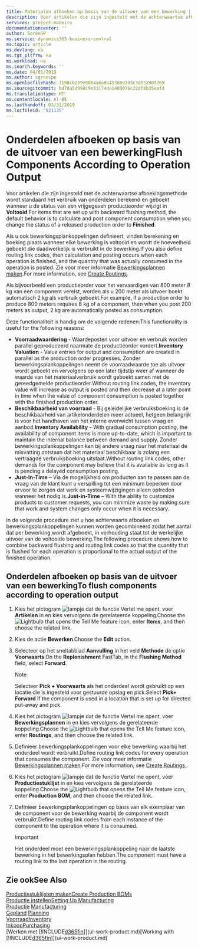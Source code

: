 ```yaml
---
title: Materialen afboeken op basis van de uitvoer van een bewerking | Microsoft Docs
description: Voor artikelen die zijn ingesteld met de achterwaartse afboekingsmethode wordt standaard het verbruik van onderdelen berekend en geboekt wanneer u de status van een vrijgegeven productieorder wijzigt in **Voltooid**. Zie voor meer informatie Afboekingsmethode.
services: project-madeira
documentationcenter: ''
author: SorenGP
ms.service: dynamics365-business-central
ms.topic: article
ms.devlang: na
ms.tgt_pltfrm: na
ms.workload: na
ms.search.keywords: ''
ms.date: 04/01/2019
ms.author: sgroespe
ms.openlocfilehash: 1198cb269e0864a6a8b45380d293c3d05290f269
ms.sourcegitcommit: bd78a5d990c9e83174da1409076c22df8b35eafd
ms.translationtype: HT
ms.contentlocale: nl-BE
ms.lasthandoff: 03/31/2019
ms.locfileid: "921135"
---
```

# <a name="flush-components-according-to-operation-output"></a><span data-ttu-id="68ef6-104">Onderdelen afboeken op basis van de uitvoer van een bewerking</span><span class="sxs-lookup"><span data-stu-id="68ef6-104">Flush Components According to Operation Output</span></span>
<span data-ttu-id="68ef6-105">Voor artikelen die zijn ingesteld met de achterwaartse afboekingsmethode wordt standaard het verbruik van onderdelen berekend en geboekt wanneer u de status van een vrijgegeven productieorder wijzigt in **Voltooid**.</span><span class="sxs-lookup"><span data-stu-id="68ef6-105">For items that are set up with backward flushing method, the default behavior is to calculate and post component consumption when you change the status of a released production order to **Finished**.</span></span>  

<span data-ttu-id="68ef6-106">Als u ook bewerkingsplankoppelingen definieert, vinden berekening en boeking plaats wanneer elke bewerking is voltooid en wordt de hoeveelheid geboekt die daadwerkelijk is verbruikt in de bewerking.</span><span class="sxs-lookup"><span data-stu-id="68ef6-106">If you also define routing link codes, then calculation and posting occurs when each operation is finished, and the quantity that was actually consumed in the operation is posted.</span></span> <span data-ttu-id="68ef6-107">Zie voor meer informatie [Bewerkingsplannen maken](production-how-to-create-routings.md).</span><span class="sxs-lookup"><span data-stu-id="68ef6-107">For more information, see [Create Routings](production-how-to-create-routings.md).</span></span>  

<span data-ttu-id="68ef6-108">Als bijvoorbeeld een productieorder voor het vervaardigen van 800 meter 8 kg van een component vereist, worden als u 200 meter als uitvoer boekt automatisch 2 kg als verbruik geboekt.</span><span class="sxs-lookup"><span data-stu-id="68ef6-108">For example, if a production order to produce 800 meters requires 8 kg of a component, then when you post 200 meters as output, 2 kg are automatically posted as consumption.</span></span>  

<span data-ttu-id="68ef6-109">Deze functionaliteit is handig om de volgende redenen:</span><span class="sxs-lookup"><span data-stu-id="68ef6-109">This functionality is useful for the following reasons:</span></span>  

-   <span data-ttu-id="68ef6-110">**Voorraadwaardering** - Waardeposten voor uitvoer en verbruik worden parallel geproduceerd naarmate de productieorder vordert.</span><span class="sxs-lookup"><span data-stu-id="68ef6-110">**Inventory Valuation** - Value entries for output and consumption are created in parallel as the production order progresses.</span></span> <span data-ttu-id="68ef6-111">Zonder bewerkingsplankoppelingen neemt de voorraadwaarde toe als uitvoer wordt geboekt en vervolgens op een later tijdstip weer af wanneer de waarde van het materiaalverbruik wordt geboekt samen met de gereedgemelde productieorder.</span><span class="sxs-lookup"><span data-stu-id="68ef6-111">Without routing link codes, the inventory value will increase as output is posted and then decrease at a later point in time when the value of component consumption is posted together with the finished production order.</span></span>  
-   <span data-ttu-id="68ef6-112">**Beschikbaarheid van voorraad** - Bij geleidelijke verbruiksboeking is de beschikbaarheid van artikelonderdelen meer actueel, hetgeen belangrijk is voor het handhaven van het interne evenwicht tussen vraag en aanbod.</span><span class="sxs-lookup"><span data-stu-id="68ef6-112">**Inventory Availability** - With gradual consumption posting, the availability of component items is more up-to-date, which is important to maintain the internal balance between demand and supply.</span></span> <span data-ttu-id="68ef6-113">Zonder bewerkingsplankoppelingen kan bij andere vraag naar het materiaal de misvatting ontstaan dat het materiaal beschikbaar is zolang een vertraagde verbruiksboeking uitstaat.</span><span class="sxs-lookup"><span data-stu-id="68ef6-113">Without routing link codes, other demands for the component may believe that it is available as long as it is pending a delayed consumption posting.</span></span>  
-   <span data-ttu-id="68ef6-114">**Just-In-Time** – Via de mogelijkheid om producten aan te passen aan de vraag van de klant kunt u verspilling tot een minimum beperken door ervoor te zorgen dat werk en systeemwijzigingen alleen optreden wanneer het nodig is.</span><span class="sxs-lookup"><span data-stu-id="68ef6-114">**Just-in-Time** – With the ability to customize products to customer requests, you can minimize waste by making sure that work and system changes only occur when it is necessary.</span></span>  

<span data-ttu-id="68ef6-115">In de volgende procedure ziet u hoe achterwaarts afboeken en bewerkingsplankoppelingen kunnen worden gecombineerd zodat het aantal dat per bewerking wordt afgeboekt, in verhouding staat tot de werkelijke uitvoer van de voltooide bewerking.</span><span class="sxs-lookup"><span data-stu-id="68ef6-115">The following procedure shows how to combine backward flushing and routing link codes so that the quantity that is flushed for each operation is proportional to the actual output of the finished operation.</span></span>  

## <a name="to-flush-components-according-to-operation-output"></a><span data-ttu-id="68ef6-116">Onderdelen afboeken op basis van de uitvoer van een bewerking</span><span class="sxs-lookup"><span data-stu-id="68ef6-116">To flush components according to operation output</span></span>  
1.  <span data-ttu-id="68ef6-117">Kies het pictogram ![lampje dat de functie Vertel me opent](media/ui-search/search_small.png "Vertel me wat u wilt doen"), voer **Artikelen** in en kies vervolgens de gerelateerde koppeling.</span><span class="sxs-lookup"><span data-stu-id="68ef6-117">Choose the ![Lightbulb that opens the Tell Me feature](media/ui-search/search_small.png "Tell me what you want to do") icon, enter **Items**, and then choose the related link.</span></span>  
2.  <span data-ttu-id="68ef6-118">Kies de actie **Bewerken**.</span><span class="sxs-lookup"><span data-stu-id="68ef6-118">Choose the **Edit** action.</span></span>  
3.  <span data-ttu-id="68ef6-119">Selecteer op het sneltabblad **Aanvulling** in het veld **Methode** de optie **Voorwaarts**.</span><span class="sxs-lookup"><span data-stu-id="68ef6-119">On the **Replenishment** FastTab, in the **Flushing Method** field, select **Forward**.</span></span>  

    > [!NOTE]  
    >  <span data-ttu-id="68ef6-120">Selecteer **Pick + Voorwaarts** als het onderdeel wordt gebruikt op een locatie die is ingesteld voor gestuurde opslag en pick.</span><span class="sxs-lookup"><span data-stu-id="68ef6-120">Select **Pick+ Forward** if the component is used in a location that is set up for directed put-away and pick.</span></span>  

4.  <span data-ttu-id="68ef6-121">Kies het pictogram ![lampje dat de functie Vertel me opent](media/ui-search/search_small.png "Vertel me wat u wilt doen"), voer **Bewerkingsplannen** in en kies vervolgens de gerelateerde koppeling.</span><span class="sxs-lookup"><span data-stu-id="68ef6-121">Choose the ![Lightbulb that opens the Tell Me feature](media/ui-search/search_small.png "Tell me what you want to do") icon, enter **Routings**, and then choose the related link.</span></span>  
5.  <span data-ttu-id="68ef6-122">Definieer bewerkingsplankoppelingen voor elke bewerking waarbij het onderdeel wordt verbruikt.</span><span class="sxs-lookup"><span data-stu-id="68ef6-122">Define routing link codes for every operation that consumes the component.</span></span> <span data-ttu-id="68ef6-123">Zie voor meer informatie [Bewerkingsplannen maken](production-how-to-create-routings.md).</span><span class="sxs-lookup"><span data-stu-id="68ef6-123">For more information, see [Create Routings ](production-how-to-create-routings.md).</span></span>  
6.  <span data-ttu-id="68ef6-124">Kies het pictogram ![lampje dat de functie Vertel me opent](media/ui-search/search_small.png "Vertel me wat u wilt doen"), voer **Productiestuklijst** in en kies vervolgens de gerelateerde koppeling.</span><span class="sxs-lookup"><span data-stu-id="68ef6-124">Choose the ![Lightbulb that opens the Tell Me feature](media/ui-search/search_small.png "Tell me what you want to do") icon, enter **Production BOM**, and then choose the related link.</span></span>  
7.  <span data-ttu-id="68ef6-125">Definieer bewerkingsplankoppelingen op basis van elk exemplaar van de component voor de bewerking waarbij de component wordt verbruikt.</span><span class="sxs-lookup"><span data-stu-id="68ef6-125">Define routing link codes from each instance of the component to the operation where it is consumed.</span></span>

    > [!IMPORTANT]  
    >  <span data-ttu-id="68ef6-126">Het onderdeel moet een bewerkingsplankoppeling naar de laatste bewerking in het bewerkingsplan hebben.</span><span class="sxs-lookup"><span data-stu-id="68ef6-126">The component must have a routing link to the last operation in the routing.</span></span>  

## <a name="see-also"></a><span data-ttu-id="68ef6-127">Zie ook</span><span class="sxs-lookup"><span data-stu-id="68ef6-127">See Also</span></span>  
[<span data-ttu-id="68ef6-128">Productiestuklijsten maken</span><span class="sxs-lookup"><span data-stu-id="68ef6-128">Create Production BOMs</span></span>](production-how-to-create-production-boms.md)  
[<span data-ttu-id="68ef6-129">Productie instellen</span><span class="sxs-lookup"><span data-stu-id="68ef6-129">Setting Up Manufacturing</span></span>](production-configure-production-processes.md)  
<span data-ttu-id="68ef6-130">[Productie](production-manage-manufacturing.md)  </span><span class="sxs-lookup"><span data-stu-id="68ef6-130">[Manufacturing](production-manage-manufacturing.md)  </span></span>  
<span data-ttu-id="68ef6-131">[Gepland](production-planning.md) </span><span class="sxs-lookup"><span data-stu-id="68ef6-131">[Planning](production-planning.md) </span></span>  
[<span data-ttu-id="68ef6-132">Voorraad</span><span class="sxs-lookup"><span data-stu-id="68ef6-132">Inventory</span></span>](inventory-manage-inventory.md)  
[<span data-ttu-id="68ef6-133">Inkoop</span><span class="sxs-lookup"><span data-stu-id="68ef6-133">Purchasing</span></span>](purchasing-manage-purchasing.md)  
<span data-ttu-id="68ef6-134">[Werken met [!INCLUDE[d365fin](includes/d365fin_md.md)]](ui-work-product.md)</span><span class="sxs-lookup"><span data-stu-id="68ef6-134">[Working with [!INCLUDE[d365fin](includes/d365fin_md.md)]](ui-work-product.md)</span></span>
